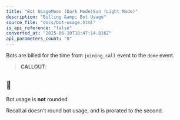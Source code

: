 ```yaml
---
title: "Bot UsageMoon (Dark Mode)Sun (Light Mode)"
description: "Billing &amp; Bot Usage"
source_file: "docs/bot-usage.html"
is_api_reference: "false"
converted_at: "2025-06-10T18:47:14.816Z"
api_parameters_count: "0"
---
```

Bots are billed for the time from `joining_call` event to the `done` event.

> **CALLOUT**:

## 📘

Bot usage is **not** rounded

Recall.ai doesn't round bot usage, and is prorated to the second.
